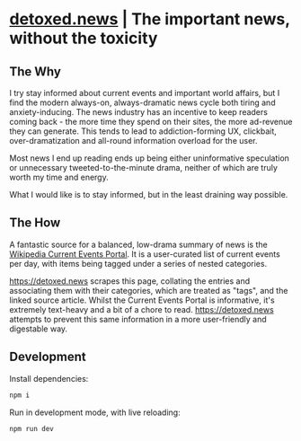 # [detoxed.news](https://detoxed.news) | The important news, without the toxicity

## The Why

I try stay informed about current events and important world affairs, but I find the modern always-on, always-dramatic news cycle both tiring and anxiety-inducing. The news industry has an incentive to keep readers coming back - the more time they spend on their sites, the more ad-revenue they can generate. This tends to lead to addiction-forming UX, clickbait, over-dramatization and all-round information overload for the user.

Most news I end up reading ends up being either uninformative speculation or unnecessary tweeted-to-the-minute drama, neither of which are truly worth my time and energy.

What I would like is to stay informed, but in the least draining way possible.

## The How

A fantastic source for a balanced, low-drama summary of news is the [Wikipedia Current Events Portal](https://en.wikipedia.org/wiki/Portal:Current_events). It is a user-curated list of current events per day, with items being tagged under a series of nested categories.

https://detoxed.news scrapes this page, collating the entries and associating them with their categories, which are treated as "tags", and the linked source article. Whilst the Current Events Portal is informative, it's extremely text-heavy and a bit of a chore to read. https://detoxed.news attempts to prevent this same information in a more user-friendly and digestable way.

## Development

Install dependencies:

```bash
npm i
```

Run in development mode, with live reloading:

```bash
npm run dev
```
